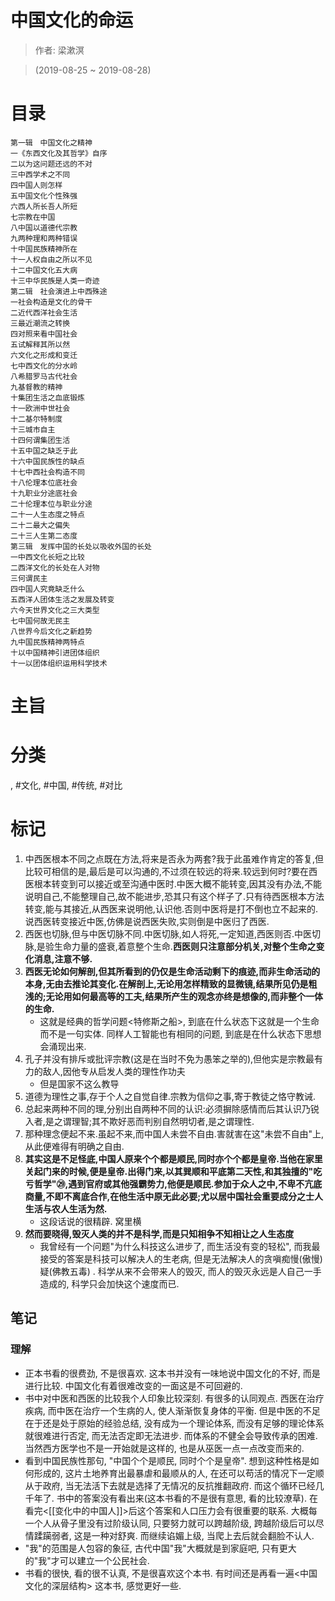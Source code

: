 # 中国文化的命运

> 作者: 梁漱溟

> (2019-08-25 ~ 2019-08-28)

# 目录
```
第一辑　中国文化之精神
一《东西文化及其哲学》自序
二以为这问题还远的不对
三中西学术之不同
四中国人则怎样
五中国文化个性殊强
六西人所长吾人所短
七宗教在中国
八中国以道德代宗教
九两种理和两种错误
十中国民族精神所在
十一人权自由之所以不见
十二中国文化五大病
十三中华民族是人类一奇迹
第二辑　社会演进上中西殊途
一社会构造是文化的骨干
二近代西洋社会生活
三最近潮流之转换
四对照来看中国社会
五试解释其所以然
六文化之形成和变迁
七中西文化的分水岭
八希腊罗马古代社会
九基督教的精神
十集团生活之血底锻炼
十一欧洲中世社会
十二基尔特制度
十三城市自主
十四何谓集团生活
十五中国之缺乏于此
十六中国民族性的缺点
十七中西社会构造不同
十八伦理本位底社会
十九职业分途底社会
二十伦理本位与职业分途
二十一人生态度之特点
二十二最大之偏失
二十三人生第二态度
第三辑　发挥中国的长处以吸收外国的长处
一中西文化长短之比较
二西洋文化的长处在人对物
三何谓民主
四中国人究竟缺乏什么
五西洋人团体生活之发展及转变
六今天世界文化之三大类型
七中国何故无民主
八世界今后文化之新趋势
九中国民族精神两特点
十以中国精神引进团体组织
十一以团体组织运用科学技术
```

# 主旨

# 分类
, #文化, #中国, #传统, #对比

# 标记
1. 中西医根本不同之点既在方法,将来是否永为两套?我于此虽难作肯定的答复,但比较可相信的是,最后是可以沟通的,不过须在较远的将来.较远到何时?要在西医根本转变到可以接近或至沟通中医时.中医大概不能转变,因其没有办法,不能说明自己,不能整理自己,故不能进步,恐其只有这个样子了.只有待西医根本方法转变,能与其接近,从西医来说明他,认识他.否则中医将是打不倒也立不起来的. 说西医转变接近中医,仿佛是说西医失败,实则倒是中医归了西医.
2. 西医也切脉,但与中医切脉不同.中医切脉,如人将死,一定知道,西医则否.中医切脉,是验生命力量的盛衰,着意整个生命.**西医则只注意部分机关,对整个生命之变化消息,注意不够.**
3. **西医无论如何解剖,但其所看到的仍仅是生命活动剩下的痕迹,而非生命活动的本身,无由去推论其变化.在解剖上,无论用怎样精致的显微镜,结果所见仍是粗浅的;无论用如何最高等的工夫,结果所产生的观念亦终是想像的,而非整个一体的生命.**
	* 这就是经典的哲学问题<特修斯之船>, 到底在什么状态下这就是一个生命而不是一句实体. 同样人工智能也有相同的问题, 到底是在什么状态下思想会涌现出来.
4. 孔子并没有排斥或批评宗教(这是在当时不免为愚笨之举的),但他实是宗教最有力的敌人,因他专从启发人类的理性作功夫
    * 但是国家不这么教导
5. 道德为理性之事,存于个人之自觉自律.宗教为信仰之事,寄于教徒之恪守教诫.
6. 总起来两种不同的理,分别出自两种不同的认识:必须摒除感情而后其认识乃锐入者,是之谓理智;其不欺好恶而判别自然明切者,是之谓理性.
7. 那种理念便起不来.虽起不来,而中国人未尝不自由.害就害在这"未尝不自由"上,从此便难得有明确之自由.
8. **其实这是不足怪底,中国人原来个个都是顺民,同时亦个个都是皇帝.当他在家里关起门来的时候,便是皇帝.出得门来,以其巽顺和平底第二天性,和其独擅的"吃亏哲学"㉙,遇到官府或其他强霸势力,他便是顺民.参加于众人之中,不卑不亢底商量,不即不离底合作,在他生活中原无此必要;尤以居中国社会重要成分之士人生活与农人生活为然.**
	* 这段话说的很精辟. 窝里横
9. **然而要晓得,毁灭人类的并不是科学,而是只知相争不知相让之人生态度**
	* 我曾经有一个问题"为什么科技这么进步了, 而生活没有变的轻松", 而我最接受的答案是科技可以解决人的生老病, 但是无法解决人的贪嗔痴慢(傲慢)疑(佛教五毒)	. 科学从来不会带来人的毁灭, 而人的毁灭永远是人自己一手造成的, 科学只会加快这个速度而已.

## 笔记

### 理解
* 正本书看的很费劲, 不是很喜欢. 这本书并没有一味地说中国文化的不好, 而是进行比较. 中国文化有着很难改变的一面这是不可回避的.
* 书中对中医和西医的比较我个人印象比较深刻. 有很多的认同观点. 西医在治疗疾病, 而中医在治疗一个生病的人, 使人渐渐恢复身体的平衡. 但是中医的不足在于还是处于原始的经验总结, 没有成为一个理论体系, 而没有足够的理论体系就很难进行否定, 而无法否定即无法进步. 而体系的不健全会导致传承的困难. 当然西方医学也不是一开始就是这样的, 也是从巫医一点一点改变而来的.
* 看到中国民族性那句, "中国个个是顺民, 同时个个是皇帝". 想到这种性格是如何形成的, 这片土地养育出最暴虐和最顺从的人, 在还可以苟活的情况下一定顺从于政府, 当无法活下去就是选择了无情况的反抗推翻政府. 而这个循环已经几千年了. 书中的答案没有看出来(这本书看的不是很有意思, 看的比较潦草). 在看完<[[变化中的中国人]]>后这个答案和人口压力会有很重要的联系. 大概每一个人从骨子里没有过阶级认同, 只要努力就可以跨越阶级, 跨越阶级后可以尽情蹂躏弱者, 这是一种对舒爽. 而继续谄媚上级, 当爬上去后就会翻脸不认人.
* "我"的范围是人包容的象征, 古代中国"我"大概就是到家庭吧, 只有更大的"我"才可以建立一个公民社会.
* 书看的很快, 看的很不认真, 不是很喜欢这个本书. 有时间还是再看一遍<中国文化的深层结构> 这本书, 感觉更好一些.
